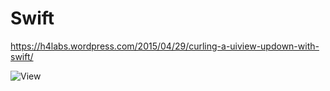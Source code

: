 Swift
=====

https://h4labs.wordpress.com/2015/04/29/curling-a-uiview-updown-with-swift/

![View](https://h4labs.files.wordpress.com/2015/04/curl_up_working2.png)
